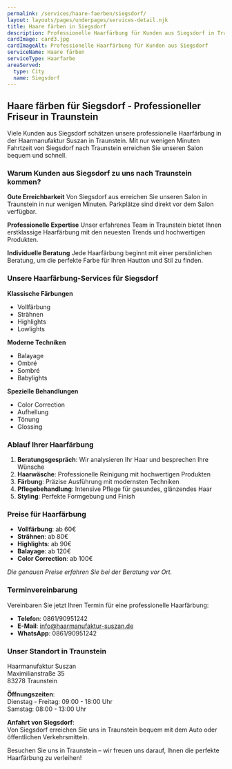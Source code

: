 ```yaml
---
permalink: /services/haare-faerben/siegsdorf/
layout: layouts/pages/underpages/services-detail.njk
title: Haare färben in Siegsdorf
description: Professionelle Haarfärbung für Kunden aus Siegsdorf in Traunstein. Gute Erreichbarkeit, natürliche Farben und moderne Techniken.
cardImage: card3.jpg
cardImageAlt: Professionelle Haarfärbung für Kunden aus Siegsdorf
serviceName: Haare färben
serviceType: Haarfarbe
areaServed:
  type: City
  name: Siegsdorf
---
```


## Haare färben für Siegsdorf - Professioneller Friseur in Traunstein

Viele Kunden aus Siegsdorf schätzen unsere professionelle Haarfärbung in der Haarmanufaktur Suszan in Traunstein. Mit nur wenigen Minuten Fahrtzeit von Siegsdorf nach Traunstein erreichen Sie unseren Salon bequem und schnell.

### Warum Kunden aus Siegsdorf zu uns nach Traunstein kommen?

**Gute Erreichbarkeit**
Von Siegsdorf aus erreichen Sie unseren Salon in Traunstein in nur wenigen Minuten. Parkplätze sind direkt vor dem Salon verfügbar.

**Professionelle Expertise**
Unser erfahrenes Team in Traunstein bietet Ihnen erstklassige Haarfärbung mit den neuesten Trends und hochwertigen Produkten.

**Individuelle Beratung**
Jede Haarfärbung beginnt mit einer persönlichen Beratung, um die perfekte Farbe für Ihren Hautton und Stil zu finden.

### Unsere Haarfärbung-Services für Siegsdorf

**Klassische Färbungen**
- Vollfärbung
- Strähnen
- Highlights
- Lowlights

**Moderne Techniken**
- Balayage
- Ombré
- Sombré
- Babylights

**Spezielle Behandlungen**
- Color Correction
- Aufhellung
- Tönung
- Glossing

### Ablauf Ihrer Haarfärbung

1. **Beratungsgespräch**: Wir analysieren Ihr Haar und besprechen Ihre Wünsche
2. **Haarwäsche**: Professionelle Reinigung mit hochwertigen Produkten
3. **Färbung**: Präzise Ausführung mit modernsten Techniken
4. **Pflegebehandlung**: Intensive Pflege für gesundes, glänzendes Haar
5. **Styling**: Perfekte Formgebung und Finish

### Preise für Haarfärbung

- **Vollfärbung**: ab 60€
- **Strähnen**: ab 80€
- **Highlights**: ab 90€
- **Balayage**: ab 120€
- **Color Correction**: ab 100€

*Die genauen Preise erfahren Sie bei der Beratung vor Ort.*

### Terminvereinbarung

Vereinbaren Sie jetzt Ihren Termin für eine professionelle Haarfärbung:

- **Telefon**: 0861/90951242
- **E-Mail**: info@haarmanufaktur-suszan.de
- **WhatsApp**: 0861/90951242

### Unser Standort in Traunstein

Haarmanufaktur Suszan  
Maximilianstraße 35  
83278 Traunstein

**Öffnungszeiten**:  
Dienstag - Freitag: 09:00 - 18:00 Uhr  
Samstag: 08:00 - 13:00 Uhr

**Anfahrt von Siegsdorf**:  
Von Siegsdorf erreichen Sie uns in Traunstein bequem mit dem Auto oder öffentlichen Verkehrsmitteln.

Besuchen Sie uns in Traunstein – wir freuen uns darauf, Ihnen die perfekte Haarfärbung zu verleihen!
